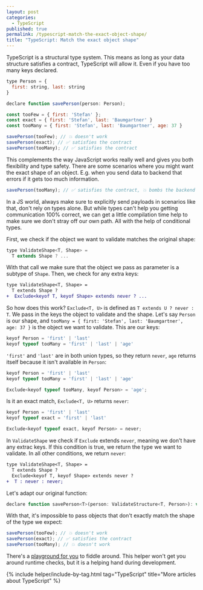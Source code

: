 ```yaml
---
layout: post
categories:
  - TypeScript
published: true
permalink: /typescript-match-the-exact-object-shape/
title: "TypeScript: Match the exact object shape"
---
```


TypeScript is a structural type system. This means as long as your data structure satisfies a contract,
TypeScript will allow it. Even if you have too many keys declared.

```javascript
type Person = {
  first: string, last: string
}

declare function savePerson(person: Person);

const tooFew = { first: 'Stefan' };
const exact = { first: 'Stefan', last: 'Baumgartner' }
const tooMany = { first: 'Stefan', last: 'Baumgartner', age: 37 }

savePerson(tooFew); // 💥 doesn't work
savePerson(exact); // ✅ satisfies the contract
savePerson(tooMany); // ✅ satisfies the contract
```

This complements the way JavaScript works really well and gives you both flexibility and type safety.
There are some scenarios where you might want the exact shape of an object. E.g. 
when you send data to backend that errors if it gets too much information.

```javascript
savePerson(tooMany); // ✅ satisfies the contract, 💥 bombs the backend
```

In a JS world, always make sure to explicitly send payloads in scenarios like that, 
don't rely on types alone. But while types can't help you getting communication 100% correct, 
we can get a little compilation time help to make sure we don't stray off our own path.
All with the help of conditional types.

First, we check if the object we want to validate matches the original shape:

```javascript
type ValidateShape<T, Shape> = 
  T extends Shape ? ...
```

With that call we make sure that the object we pass as parameter is a subtype of `Shape`.
Then, we check for any extra keys:

```diff
type ValidateShape<T, Shape> =
  T extends Shape ? 
+  Exclude<keyof T, keyof Shape> extends never ? ...
```

So how does this work? `Exclude<T, U>` is defined as `T extends U ? never : T`. We pass 
in the keys the object to validate and the shape. Let's say `Person` is our shape, and
`tooMany = { first: 'Stefan', last: 'Baumgartner', age: 37 }` is the object we want 
to validate. This are our keys:

```javascript
keyof Person = 'first' | 'last'
keyof typeof tooMany = 'first' | 'last' | 'age'
```

`'first'` and `'last'` are in both union types, so they return `never`, `age` returns
itself because it isn't available in `Person`:

```javascript
keyof Person = 'first' | 'last'
keyof typeof tooMany = 'first' | 'last' | 'age'

Exclude<keyof typeof tooMany, keyof Person> = 'age';
```

Is it an exact match, `Exclude<T, U>` returns `never`:

```javascript
keyof Person = 'first' | 'last'
keyof typeof exact = 'first' | 'last'

Exclude<keyof typeof exact, keyof Person> = never;
```

In `ValidateShape` we check if `Exclude` extends `never`, meaning we don't have any extrac keys.
If this condition is true, we return the type we want to validate. 
In all other conditions, we return `never`:

```diff
type ValidateShape<T, Shape> =
  T extends Shape ? 
  Exclude<keyof T, keyof Shape> extends never ? 
+  T : never : never;
```

Let's adapt our original function:

```javascript
declare function savePerson<T>(person: ValidateStructure<T, Person>): void;
```

With that, it's impossible to pass objects that don't exactly match the
shape of the type we expect:

```javascript
savePerson(tooFew); // 💥 doesn't work
savePerson(exact); // ✅ satisfies the contract
savePerson(tooMany); // 💥 doesn't work
```

There's a [playground for you](https://www.typescriptlang.org/play/index.html#code/C4TwDgpgBAChBOBnA9gOygXigbwLACgooAzASyWAC4pFh5TUBzAGigBsBDW62+pggL4ECoSFABqHNqQAmHYBADKdAK4BjYCvgQAPABVWy+OuAA+TFAJE9UCAA8FqGYihGTUAPyXCUAKJ21NhUZXQBrCBBkYigDKHDI6LcNc3tHZyhUCAA3BE8YqGpMnPgCjOyEAG5hfBDAjm0SFVQNUjQaDhy4JDR9UwAKSG7UaklpOQUkzW19Vi6UVFMASmos5Fkq-AI1NFooYGRkADEIAHcLbBJybigAcmUIYg5UG6gBDe3UXfsODXPLimodwUj2erE41xuACEOCoALaMerATLwF5CfAfXb7ZAAWSeID+ZABt3uIJuYK4VFu0LhCPgSIQZKgHEYEGoAGYAOyvaqIDoQOZoPpY44nRYVKAAeglUEAvBuAUp2oDJkBBEM9gFATsh4KECLzOgh5n1vhoxZLpYBQcnawFIiDIKr2AAtoB86D9gLq+QLUEKDrjUCBTVLZQqlSq1RqtTrNvggA) to fiddle around. This helper won't get you around runtime checks, but it is a helping hand during development.

{% include helper/include-by-tag.html tag="TypeScript" title="More articles about TypeScript" %}
